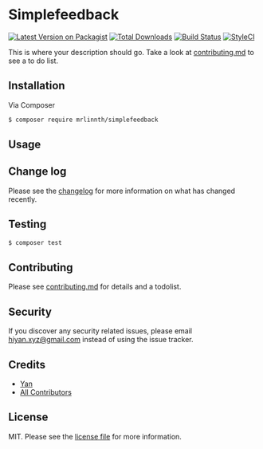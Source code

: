 # Simplefeedback

[![Latest Version on Packagist][ico-version]][link-packagist]
[![Total Downloads][ico-downloads]][link-downloads]
[![Build Status][ico-travis]][link-travis]
[![StyleCI][ico-styleci]][link-styleci]

This is where your description should go. Take a look at [contributing.md](contributing.md) to see a to do list.

## Installation

Via Composer

``` bash
$ composer require mrlinnth/simplefeedback
```

## Usage

## Change log

Please see the [changelog](changelog.md) for more information on what has changed recently.

## Testing

``` bash
$ composer test
```

## Contributing

Please see [contributing.md](contributing.md) for details and a todolist.

## Security

If you discover any security related issues, please email hiyan.xyz@gmail.com instead of using the issue tracker.

## Credits

- [Yan][link-author]
- [All Contributors][link-contributors]

## License

MIT. Please see the [license file](license.md) for more information.

[ico-version]: https://img.shields.io/packagist/v/mrlinnth/simplefeedback.svg?style=flat-square
[ico-downloads]: https://img.shields.io/packagist/dt/mrlinnth/simplefeedback.svg?style=flat-square
[ico-travis]: https://img.shields.io/travis/mrlinnth/simplefeedback/master.svg?style=flat-square
[ico-styleci]: https://styleci.io/repos/12345678/shield

[link-packagist]: https://packagist.org/packages/mrlinnth/simplefeedback
[link-downloads]: https://packagist.org/packages/mrlinnth/simplefeedback
[link-travis]: https://travis-ci.org/mrlinnth/simplefeedback
[link-styleci]: https://styleci.io/repos/12345678
[link-author]: https://github.com/mrlinnth
[link-contributors]: ../../contributors
